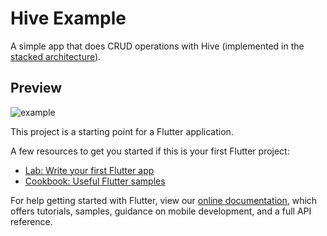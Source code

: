 # Hive Example

A simple app that does CRUD operations with Hive (implemented in the [stacked architecture](https://pub.dev/packages/stacked)).

## Preview
![example](https://github.com/thecokerdavid/hive_example/blob/master/example.gif)


This project is a starting point for a Flutter application.

A few resources to get you started if this is your first Flutter project:

- [Lab: Write your first Flutter app](https://flutter.dev/docs/get-started/codelab)
- [Cookbook: Useful Flutter samples](https://flutter.dev/docs/cookbook)

For help getting started with Flutter, view our
[online documentation](https://flutter.dev/docs), which offers tutorials,
samples, guidance on mobile development, and a full API reference.
